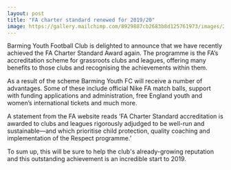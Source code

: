 ```yaml
---
layout: post
title: "FA charter standard renewed for 2019/20"
image: https://gallery.mailchimp.com/8929887cb2683b8d125761973/images/2140a139-9280-424c-b56b-3298638576ae.png
---
```

Barming Youth Football Club is delighted to announce that we have recently achieved the FA Charter Standard Award again. The programme is the FA’s accreditation scheme for grassroots clubs and leagues, offering many benefits to those clubs and recognising the achievements within them. 

As a result of the scheme Barming Youth FC will receive a number of advantages. Some of these include official Nike FA match balls, support with funding applications and administration, free England youth and women’s international tickets and much more. 

A statement from the FA website reads ‘FA Charter Standard accreditation is awarded to clubs and leagues rigorously adjudged to be well-run and sustainable&mdash;and which prioritise child protection, quality coaching and implementation of the Respect programme.’ 

To sum up, this will be sure to help the club's already-growing reputation and this outstanding achievement is an incredible start to 2019.






